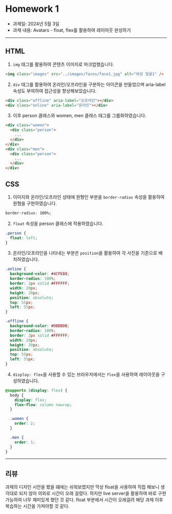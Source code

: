 # Homework 1
- 과제일: 2024년 5월 3일
- 과제 내용: Avatars - float, flex를 활용하여 레이아웃 완성하기
***
## HTML
1. ```img``` 태그를 활용하여 콘텐츠 이미지로 마크업했습니다.

```html
<img class="images" src="../images/faces/face1.jpg" alt="여성 얼굴1" />
```
2. ```div``` 태그를 활용하여 온라인/오프라인을 구분하는 아이콘을 만들었으며 aria-label 속성도 부여하여 접근성을 향상해보았습니다.
```html
<div class="offline" aria-label="오프라인"></div>
<div class="online" aria-label="온라인"></div>
```
3. 이후 person 클래스와 women, men 클래스 태그를 그룹화하였습니다.
```html
<div class="women">
  <div class="person">
    ...
  </div>
</div>
<div class="men">
  <div class="person">
    ...
  </div>
</div>
```

## CSS
1. 이미지와 온라인/오프라인 상태에 원형인 부분을 ```border-radius``` 속성을 활용하여 원형을 구현하였습니다.
```css
border-radius: 100%;
```
2. ```float``` 속성을 person 클래스에 적용하였습니다.
```css
.person {
  float: left;
}
```
3. 온라인/오프라인을 나타내는 부분은 ```position```을 활용하여 각 사진을 기준으로 배치하였습니다.
```css
.online {
  background-color: #4CFE88;
  border-radius: 100%;
  border: 2px solid #FFFFFF;
  width: 20px;
  height: 20px;
  position: absolute;
  top: 55px;
  left: 55px;
}

.offline {
  background-color: #DBDBDB;
  border-radius: 100%;
  border: 2px solid #FFFFFF;
  width: 20px;
  height: 20px;
  position: absolute;
  top: 55px;
  left: 55px;
}
```
4. ```display: flex```을 사용할 수 있는 브라우저에서는 ```flex```을 사용하여 레이아웃을 구성하였습니다.
```css
@supports (display: flex) {
  body {
    display: flex;
    flex-flow: column nowrap;
  }

  .women {
    order: 2;
  }

  .men {
    order: 1;
  }
}
```
***
## 리뷰
과제의 디자인 시안을 봤을 떄에는 쉬워보였지만 막상 float을 사용하여 직접 해보니 생각대로 되지 않아 의외로 시간이 오래 걸렸다. 하지만 live server을 활용하여 바로 구현 가능하여 너무 재미있게 했던 것 같다. float 부분에서 시간이 오래걸려 해당 과제 이후 복습하는 시간을 가져야할 것 같다.
